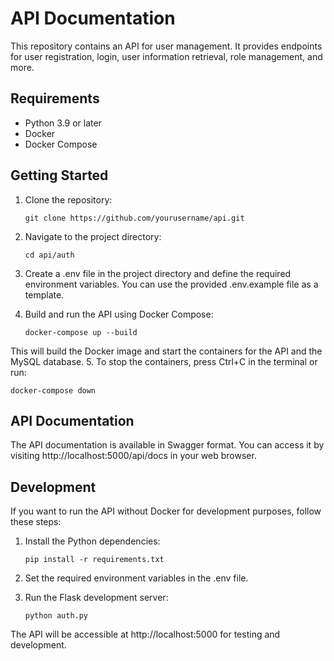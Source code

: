 # API Documentation

This repository contains an API for user management. It provides endpoints for user registration, login, user information retrieval, role management, and more.

## Requirements

- Python 3.9 or later
- Docker
- Docker Compose

## Getting Started

1. Clone the repository:

   ```shell
   git clone https://github.com/yourusername/api.git
   ```

2. Navigate to the project directory:

   ```shell
   cd api/auth
   ```

3. Create a .env file in the project directory and define the required environment variables. You can use the provided .env.example file as a template.  
4. Build and run the API using Docker Compose:

   ```shell
   docker-compose up --build
   ```
This will build the Docker image and start the containers for the API and the MySQL database.
5. To stop the containers, press Ctrl+C in the terminal or run:

   ```shell
   docker-compose down
   ```

## API Documentation
The API documentation is available in Swagger format. You can access it by visiting http://localhost:5000/api/docs in your web browser.

## Development
If you want to run the API without Docker for development purposes, follow these steps:

1. Install the Python dependencies:

   ```shell
   pip install -r requirements.txt
   ```

2. Set the required environment variables in the .env file.

3. Run the Flask development server:

    ```shell
    python auth.py
    ```

The API will be accessible at http://localhost:5000 for testing and development.
